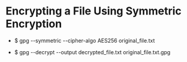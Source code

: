 # Encrypting a File Using Symmetric Encryption 

- $  gpg --symmetric --cipher-algo AES256 original_file.txt

- $  gpg --decrypt --output decrypted_file.txt original_file.txt.gpg
